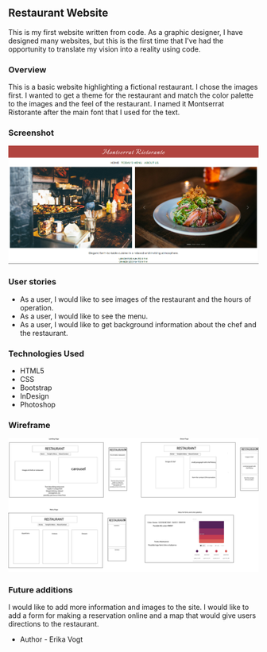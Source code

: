  ## Restaurant Website

This is my first website written from code. As a graphic designer, I have designed many websites, but this is the first time that I've had the opportunity to translate my vision into a reality using code.  

### Overview
This is a basic website highlighting a fictional restaurant. I chose the images first. I wanted to get a theme for the restaurant and match the color palette to the images and the feel of the restaurant. I named it Montserrat Ristorante after the main font that I used for the text. 

### Screenshot
![alt text](images/LandingPage.jpg)

### User stories
 - As a user, I would like to see images of the restaurant and the hours of operation.
 - As a user, I would like to see the menu.
 - As a user, I would like to get background information about the chef and the restaurant. 

### Technologies Used
- HTML5
- CSS
- Bootstrap
- InDesign
- Photoshop

### Wireframe
![alt text](images/Wireframecomposite.jpg)


### Future additions
I would like to add more information and images to the site. I would like to add a form for making a reservation online and a map that would give users directions to the restaurant. 


- Author - Erika Vogt 


